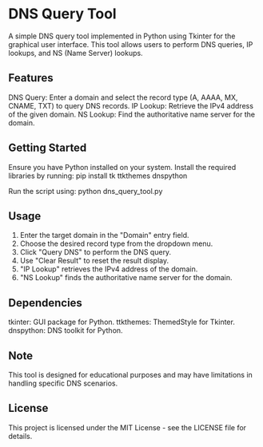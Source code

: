 # DNS Query Tool
A simple DNS query tool implemented in Python using Tkinter for the graphical user interface. This tool allows users to perform DNS queries, IP lookups, and NS (Name Server) lookups.

## Features
DNS Query: Enter a domain and select the record type (A, AAAA, MX, CNAME, TXT) to query DNS records.
IP Lookup: Retrieve the IPv4 address of the given domain.
NS Lookup: Find the authoritative name server for the domain.

## Getting Started
Ensure you have Python installed on your system.
Install the required libraries by running:
pip install tk ttkthemes dnspython

Run the script using:
python dns_query_tool.py

## Usage
1. Enter the target domain in the "Domain" entry field.
2. Choose the desired record type from the dropdown menu.
3. Click "Query DNS" to perform the DNS query.
4. Use "Clear Result" to reset the result display.
5. "IP Lookup" retrieves the IPv4 address of the domain.
6. "NS Lookup" finds the authoritative name server for the domain.

## Dependencies
tkinter: GUI package for Python.
ttkthemes: ThemedStyle for Tkinter.
dnspython: DNS toolkit for Python.

## Note
This tool is designed for educational purposes and may have limitations in handling specific DNS scenarios.

## License
This project is licensed under the MIT License - see the LICENSE file for details.
